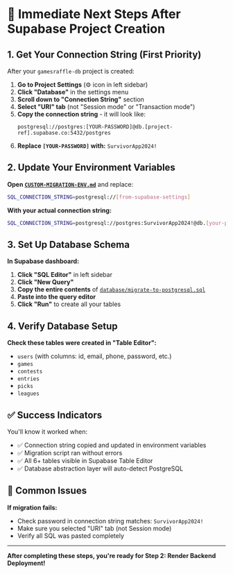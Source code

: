 # 🚀 Immediate Next Steps After Supabase Project Creation

## 1. Get Your Connection String (First Priority)

After your `gamesraffle-db` project is created:

1. **Go to Project Settings** (⚙️ icon in left sidebar)
2. **Click "Database"** in the settings menu  
3. **Scroll down to "Connection String"** section
4. **Select "URI" tab** (not "Session mode" or "Transaction mode")
5. **Copy the connection string** - it will look like:
   ```
   postgresql://postgres:[YOUR-PASSWORD]@db.[project-ref].supabase.co:5432/postgres
   ```
6. **Replace `[YOUR-PASSWORD]` with:** `SurvivorApp2024!`

## 2. Update Your Environment Variables

**Open [`CUSTOM-MIGRATION-ENV.md`](CUSTOM-MIGRATION-ENV.md)** and replace:
```bash
SQL_CONNECTION_STRING=postgresql://[from-supabase-settings]
```

**With your actual connection string:**
```bash
SQL_CONNECTION_STRING=postgresql://postgres:SurvivorApp2024!@db.[your-project-ref].supabase.co:5432/postgres
```

## 3. Set Up Database Schema

**In Supabase dashboard:**
1. **Click "SQL Editor"** in left sidebar
2. **Click "New Query"**  
3. **Copy the entire contents** of [`database/migrate-to-postgresql.sql`](database/migrate-to-postgresql.sql)
4. **Paste into the query editor**
5. **Click "Run"** to create all your tables

## 4. Verify Database Setup

**Check these tables were created in "Table Editor":**
- `users` (with columns: id, email, phone, password, etc.)
- `games` 
- `contests`
- `entries`
- `picks`
- `leagues`

## ✅ Success Indicators

You'll know it worked when:
- ✅ Connection string copied and updated in environment variables
- ✅ Migration script ran without errors  
- ✅ All 6+ tables visible in Supabase Table Editor
- ✅ Database abstraction layer will auto-detect PostgreSQL

## 🚨 Common Issues

**If migration fails:**
- Check password in connection string matches: `SurvivorApp2024!`
- Make sure you selected "URI" tab (not Session mode)
- Verify all SQL was pasted completely

---

**After completing these steps, you're ready for Step 2: Render Backend Deployment!**